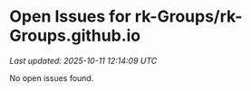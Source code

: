 # Open Issues for rk-Groups/rk-Groups.github.io

*Last updated: 2025-10-11 12:14:09 UTC*

No open issues found.
